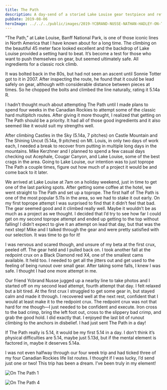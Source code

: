 ```yaml
---
title: The Path
description: A day-send of a storied Lake Louise gear testpiece and reflections on style.
pubDate: 2019-08-06
heroImage: ../../../public/images/2019-YCBRAND-NUSSE-NATHAN-HADLEY-ON-THE-PATH-2.jpg
---
```


“The Path,” at Lake Louise, Banff National Park, is one of those iconic lines in North America that I have known about for a long time. The climbing on the beautiful 45 meter face looked excellent and the backdrop of Lake Louise provided a setting hard to beat. It’s become a test for those who want to push themselves on gear, but seemed ultimately safe. All ingredients for a classic rock climb.

It was bolted back in the 80s, but had not seen an ascent until Sonnie Totter got to it in 2007. After inspecting the route, he found that it could be lead safely on gear, although with considerable distance between pieces at times. So he chopped the bolts and climbed the line naturally, rating it 5.14a R.

I hadn’t thought much about attempting The Path until I made plans to spend four weeks in the Canadian Rockies to attempt some of the classic hard multipitch routes. After giving it more thought, I realized that getting on The Path should be a priority. It had all of those good ingredients and it also seemed like it would suit my strengths well.

After climbing Castles in the Sky (5.14a, 7 pitches) on Castle Mountain and The Shining Uncut (5.14a, 9 pitches) on Mt. Louis, in only two days of work each, I needed a break to recover from putting in multiple long days in the mountains. Mike Kerzhner and I planned to spend a few casual days checking out Acephale, Cougar Canyon, and Lake Louise, some of the best crags in the area. Going to Lake Louise, our intention was to just toprope The Path a couple times, figure out how much of a project it would be and come back to it later.

We arrived at Lake Louise at 7am on a holiday weekend, just in time to get one of the last parking spots. After getting some coffee at the hotel, we went straight to The Path and set up a toprope. The first half of The Path is one of the most popular 5.11s in the area, so we had to stake it out early. On my first toprope attempt I was surprised to find that it didn’t feel that bad. The gear seemed good and it climbed really well. Maybe it wouldn’t be as much as a project as we thought. I decided that I’d try to see how far I could get on my second toprope attempt and ended up getting to the top without falling! I didn’t expect to give it an attempt on lead that day, but that was the next step! Mike and I talked through the gear and were pretty satisfied with our selection. It was time to go for it!

I was nervous and scared though, and unsure of my beta at the first crux, peeled off. The gear held and I pulled back on. I took another fall at the redpoint crux on a Black Diamond red X4, one of the smallest cams available. It held too. I needed to get all the jitters out and get used to the feeling of being runout over small gear. After taking some falls, I knew I was safe. I thought I had one more attempt in me.

Our friend Ycbrand Nusse jugged up a nearby line to take photos and I started off on my second lead attempt, fourth attempt that day. I felt relaxed but a bit tired. At the first crux I struggled to get some gear in, but stayed calm and made it through. I recovered well at the next rest, confident that I would at least make it to the redpoint crux. The redpoint crux was not that hard for me though—I just needed to be confident and execute. Iron cross to the bad crimp, bring the left foot out, cross to the slippery bad crimp, and grab the good hold. I did exactly that. I enjoyed the last bit of runout climbing to the anchors in disbelief. I had just sent The Path in a day!

If The Path really is 5.14, it would be my first 5.14 in a day. I don’t think it’s physical difficulties are 5.14, maybe just 5.13d, but if the mental element is factored in, maybe it deserves 5.14a.

I was not even halfway through our four week trip and had ticked three of my four Canadian Rockies life list routes. I thought if I was lucky, I’d send just one or two! This trip has been a dream. I’ve been truly in my element!

![On The Path 1](/images/2019-YCBRAND-NUSSE-NATHAN-HADLEY-ON-THE-PATH-1.jpg)

![On The Path 4](/images/2019-YCBRAND-NUSSE-NATHAN-HADLEY-ON-THE-PATH-4.jpg)


